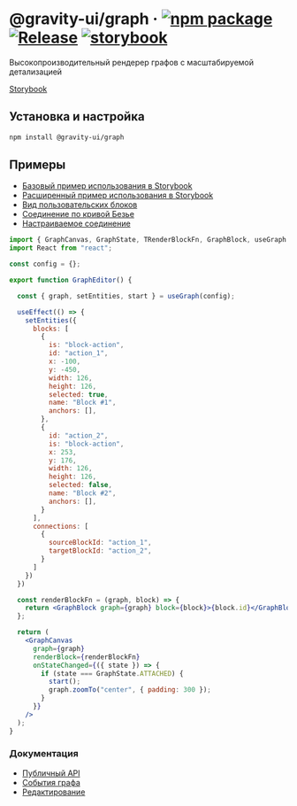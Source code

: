 # @gravity-ui/graph &middot; [![npm package](https://img.shields.io/npm/v/@gravity-ui/graph)](https://www.npmjs.com/package/@gravity-ui/graph) [![Release](https://img.shields.io/github/actions/workflow/status/gravity-ui/graph/release.yml?branch=main&label=Release)](https://github.com/gravity-ui/graph/actions/workflows/release.yml?query=branch:main) [![storybook](https://img.shields.io/badge/Storybook-deployed-ff4685)](https://preview.gravity-ui.com/graph/)

Высокопроизводительный рендерер графов с масштабируемой детализацией

[Storybook](https://preview.gravity-ui.com/graph/)

## Установка и настройка

```bash
npm install @gravity-ui/graph
```

## Примеры
- [Базовый пример использования в Storybook](https://preview.gravity-ui.com/graph/?path=/story/stories-main-grapheditor--hundred-blocks)
- [Расширенный пример использования в Storybook](https://preview.gravity-ui.com/graph/?path=/story/stories-main-grapheditor--five-thousands-blocks)
- [Вид пользовательских блоков](https://preview.gravity-ui.com/graph/?path=/story/stories-main-grapheditor--custom-schematic-block)
- [Соединение по кривой Безье](https://preview.gravity-ui.com/graph/?path=/story/stories-main-grapheditor--one-bezier-connection)
- [Настраиваемое соединение](https://preview.gravity-ui.com/graph/?path=/story/api-updateconnection--default)

```jsx
import { GraphCanvas, GraphState, TRenderBlockFn, GraphBlock, useGraph } from "@gravity-ui/graph";
import React from "react";

const config = {};

export function GraphEditor() {

  const { graph, setEntities, start } = useGraph(config);

  useEffect(() => {
    setEntities({
      blocks: [
        {
          is: "block-action",
          id: "action_1",
          x: -100,
          y: -450,
          width: 126,
          height: 126,
          selected: true,
          name: "Block #1",
          anchors: [],
        },
        {
          id: "action_2",
          is: "block-action",
          x: 253,
          y: 176,
          width: 126,
          height: 126,
          selected: false,
          name: "Block #2",
          anchors: [],
        }
      ],
      connections: [
        {
          sourceBlockId: "action_1",
          targetBlockId: "action_2",
        }
      ]
    })
  })

  const renderBlockFn = (graph, block) => {
    return <GraphBlock graph={graph} block={block}>{block.id}</GraphBlock>;
  };

  return (
    <GraphCanvas
      graph={graph}
      renderBlock={renderBlockFn}
      onStateChanged={({ state }) => {
        if (state === GraphState.ATTACHED) {
          start();
          graph.zoomTo("center", { padding: 300 });
        }
      }}
    />
  );
}
```

### Документация

- [Публичный API](docs/public_api.md)
- [События графа](docs/events.md)
- [Редактирование](docs/editing.md)

